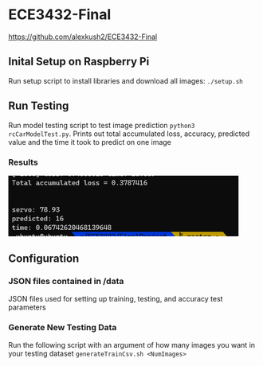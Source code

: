 # ECE3432-Final
https://github.com/alexkush2/ECE3432-Final

## Inital Setup on Raspberry Pi
Run setup script to install libraries and download all images:
`./setup.sh`

## Run Testing
Run model testing script to test image prediction 
`python3 rcCarModelTest.py`.
Prints out total accumulated loss, accuracy, predicted value and the time it took to predict on one image

### Results
![Test Results](snip.PNG)

## Configuration
### JSON files contained in /data
JSON files used for setting up training, testing, and accuracy test parameters

### Generate New Testing Data
Run the following script with an argument of how many images you want in your testing dataset
`generateTrainCsv.sh <NumImages>`
